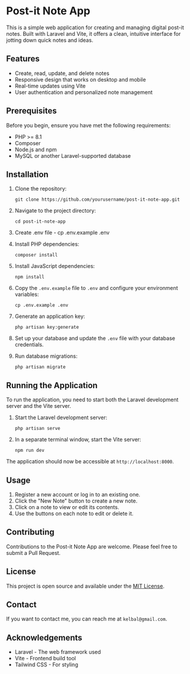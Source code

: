 # Post-it Note App

This is a simple web application for creating and managing digital post-it notes. Built with Laravel and Vite, it offers a clean, intuitive interface for jotting down quick notes and ideas.

## Features

- Create, read, update, and delete notes
- Responsive design that works on desktop and mobile
- Real-time updates using Vite
- User authentication and personalized note management

## Prerequisites

Before you begin, ensure you have met the following requirements:

- PHP >= 8.1
- Composer
- Node.js and npm
- MySQL or another Laravel-supported database

## Installation

1. Clone the repository:
   ```
   git clone https://github.com/yourusername/post-it-note-app.git
   ```

2. Navigate to the project directory:
   ```
   cd post-it-note-app
   ```

3. Create .env file - cp .env.example .env

4. Install PHP dependencies:
   ```
   composer install
   ```

4. Install JavaScript dependencies:
   ```
   npm install
   ```

5. Copy the `.env.example` file to `.env` and configure your environment variables:
   ```
   cp .env.example .env
   ```

6. Generate an application key:
   ```
   php artisan key:generate
   ```

7. Set up your database and update the `.env` file with your database credentials.

8. Run database migrations:
   ```
   php artisan migrate
   ```

## Running the Application

To run the application, you need to start both the Laravel development server and the Vite server.

1. Start the Laravel development server:
   ```
   php artisan serve
   ```

2. In a separate terminal window, start the Vite server:
   ```
   npm run dev
   ```

The application should now be accessible at `http://localhost:8000`.

## Usage

1. Register a new account or log in to an existing one.
2. Click the "New Note" button to create a new note.
3. Click on a note to view or edit its contents.
4. Use the buttons on each note to edit or delete it.

## Contributing

Contributions to the Post-it Note App are welcome. Please feel free to submit a Pull Request.

## License

This project is open source and available under the [MIT License](LICENSE).

## Contact

If you want to contact me, you can reach me at `kelbal@gmail.com`.

## Acknowledgements

- Laravel - The web framework used
- Vite - Frontend build tool
- Tailwind CSS - For styling
